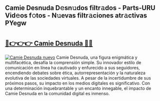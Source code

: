 ## Camie Desnuda D𝚎sn𝚞dos filtr𝚊dos - Parts-URU Vid𝚎os f𝚘tos - N𝚞evas filtr𝚊ciones atr𝚊ctivas PYegw

# <h2><a href="http://mb7asqy.tromn.icu/?c=Camie+Desnuda">🔗👉👉👉 Camie Desnuda 🔗🔗</a></h2>

[![Camie Desnuda nuevo](https://i.imgur.com/pEAQMta.gif)](http://mb7asqy.tromn.icu/?c=Camie+Desnuda)
Camie Desnuda, una figura enigmática y multifacética, desafía la comprensión simple. Su innovador estilo de comunicación en línea ha cautivado y enfurecido a sus seguidores, encendiendo debates sobre ética, autorrepresentación y la naturaleza evolutiva de las sociedades virtuales. A pesar de la incertidumbre de sus próximos pasos, su impacto en los medios digitales es significativo. Con una determinación inquebrantable y un encanto innegable, el impacto de Camie Desnuda en la comunidad digital es inmenso.
